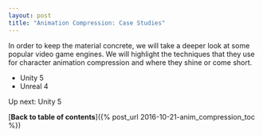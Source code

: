 ```yaml
---
layout: post
title: "Animation Compression: Case Studies"
---
```

In order to keep the material concrete, we will take a deeper look at some popular video game engines. We will highlight the techniques that they use for character animation compression and where they shine or come short.

*  Unity 5
*  Unreal 4

Up next: Unity 5

[**Back to table of contents**]({% post_url 2016-10-21-anim_compression_toc %})

